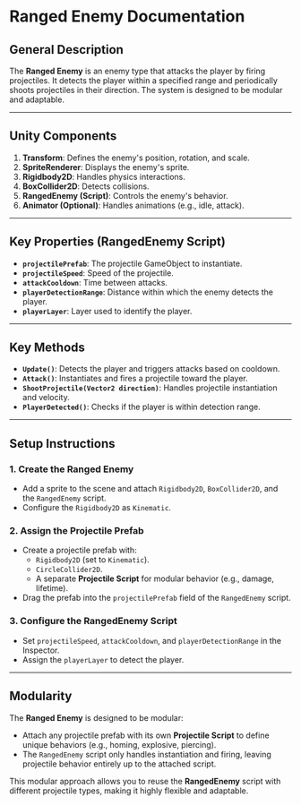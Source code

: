 # **Ranged Enemy Documentation**

## **General Description**
The **Ranged Enemy** is an enemy type that attacks the player by firing projectiles. It detects the player within a specified range and periodically shoots projectiles in their direction. The system is designed to be modular and adaptable.

---

## **Unity Components**
1. **Transform**: Defines the enemy's position, rotation, and scale.
2. **SpriteRenderer**: Displays the enemy's sprite.
3. **Rigidbody2D**: Handles physics interactions.
4. **BoxCollider2D**: Detects collisions.
5. **RangedEnemy (Script)**: Controls the enemy's behavior.
6. **Animator (Optional)**: Handles animations (e.g., idle, attack).

---

## **Key Properties (RangedEnemy Script)**
- **`projectilePrefab`**: The projectile GameObject to instantiate.
- **`projectileSpeed`**: Speed of the projectile.
- **`attackCooldown`**: Time between attacks.
- **`playerDetectionRange`**: Distance within which the enemy detects the player.
- **`playerLayer`**: Layer used to identify the player.

---

## **Key Methods**
- **`Update()`**: Detects the player and triggers attacks based on cooldown.
- **`Attack()`**: Instantiates and fires a projectile toward the player.
- **`ShootProjectile(Vector2 direction)`**: Handles projectile instantiation and velocity.
- **`PlayerDetected()`**: Checks if the player is within detection range.

---

## **Setup Instructions**
### 1. **Create the Ranged Enemy**
   - Add a sprite to the scene and attach `Rigidbody2D`, `BoxCollider2D`, and the `RangedEnemy` script.
   - Configure the `Rigidbody2D` as `Kinematic`.

### 2. **Assign the Projectile Prefab**
   - Create a projectile prefab with:
     - `Rigidbody2D` (set to `Kinematic`).
     - `CircleCollider2D`.
     - A separate **Projectile Script** for modular behavior (e.g., damage, lifetime).
   - Drag the prefab into the `projectilePrefab` field of the `RangedEnemy` script.

### 3. **Configure the RangedEnemy Script**
   - Set `projectileSpeed`, `attackCooldown`, and `playerDetectionRange` in the Inspector.
   - Assign the `playerLayer` to detect the player.

---

## **Modularity**
The **Ranged Enemy** is designed to be modular:
- Attach any projectile prefab with its own **Projectile Script** to define unique behaviors (e.g., homing, explosive, piercing).
- The `RangedEnemy` script only handles instantiation and firing, leaving projectile behavior entirely up to the attached script.

This modular approach allows you to reuse the **RangedEnemy** script with different projectile types, making it highly flexible and adaptable.
